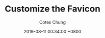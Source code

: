 ---
title: Customize the Favicon
author: Cotes Chung
date: 2019-08-11 00:34:00 +0800
categories:
  - Docker
  - Kubernetes
tags: [favicon]
toc: false
---